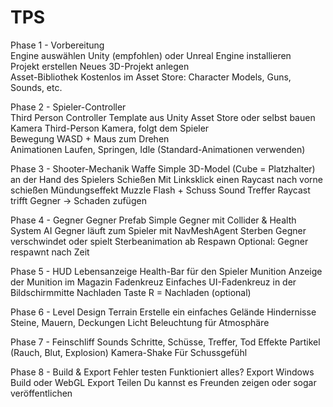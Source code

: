 # TPS

Phase 1 - Vorbereitung  
Engine auswählen	Unity (empfohlen) oder Unreal Engine installieren  
Projekt erstellen	Neues 3D-Projekt anlegen  
Asset-Bibliothek	Kostenlos im Asset Store: Character Models, Guns, Sounds, etc.

Phase 2 - Spieler-Controller  
Third Person Controller	Template aus Unity Asset Store oder selbst bauen  
Kamera	Third-Person Kamera, folgt dem Spieler  
Bewegung	WASD + Maus zum Drehen  
Animationen	Laufen, Springen, Idle (Standard-Animationen verwenden)  

Phase 3 - Shooter-Mechanik
Waffe	Simple 3D-Model (Cube = Platzhalter) an der Hand des Spielers
Schießen	Mit Linksklick einen Raycast nach vorne schießen
Mündungseffekt	Muzzle Flash + Schuss Sound
Treffer	Raycast trifft Gegner → Schaden zufügen

Phase 4 - Gegner
Gegner Prefab	Simple Gegner mit Collider & Health System
AI	Gegner läuft zum Spieler mit NavMeshAgent
Sterben	Gegner verschwindet oder spielt Sterbeanimation ab
Respawn	Optional: Gegner respawnt nach Zeit

Phase 5 - HUD
Lebensanzeige	Health-Bar für den Spieler
Munition	Anzeige der Munition im Magazin
Fadenkreuz	Einfaches UI-Fadenkreuz in der Bildschirmmitte
Nachladen	Taste R = Nachladen (optional)

Phase 6 - Level Design
Terrain	Erstelle ein einfaches Gelände
Hindernisse	Steine, Mauern, Deckungen
Licht	Beleuchtung für Atmosphäre

Phase 7 - Feinschliff
Sounds	Schritte, Schüsse, Treffer, Tod
Effekte	Partikel (Rauch, Blut, Explosion)
Kamera-Shake	Für Schussgefühl

Phase 8 - Build & Export
Fehler testen	Funktioniert alles?
Export	Windows Build oder WebGL Export
Teilen	Du kannst es Freunden zeigen oder sogar veröffentlichen
